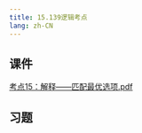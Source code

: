 ```yaml
---
title: 15.139逻辑考点
lang: zh-CN
---
```



## 课件
[考点15：解释——匹配最优选项.pdf](..%2F..%2Fpublic%2Flogic%2F3.%E9%80%BB%E8%BE%91-139%E5%88%86%2F15.139%E9%80%BB%E8%BE%91%E8%80%83%E7%82%B9%2F%E8%80%83%E7%82%B915%EF%BC%9A%E8%A7%A3%E9%87%8A%E2%80%94%E2%80%94%E5%8C%B9%E9%85%8D%E6%9C%80%E4%BC%98%E9%80%89%E9%A1%B9.pdf)
## 习题
```



```
